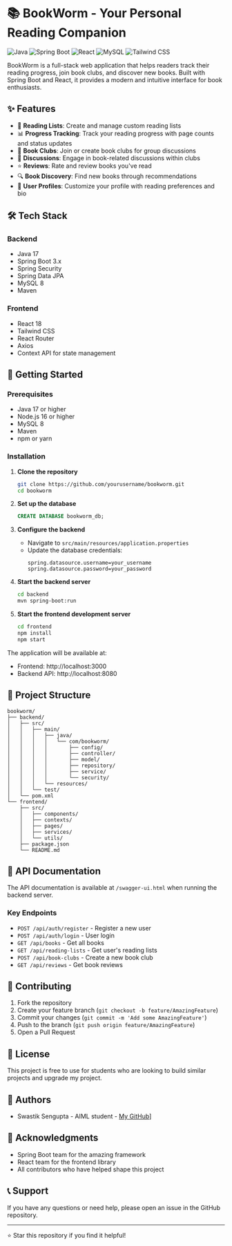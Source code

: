 # 📚 BookWorm - Your Personal Reading Companion

![Java](https://img.shields.io/badge/Java-ED8B00?style=for-the-badge&logo=java&logoColor=white)
![Spring Boot](https://img.shields.io/badge/Spring_Boot-6DB33F?style=for-the-badge&logo=spring-boot&logoColor=white)
![React](https://img.shields.io/badge/React-20232A?style=for-the-badge&logo=react&logoColor=61DAFB)
![MySQL](https://img.shields.io/badge/MySQL-00000F?style=for-the-badge&logo=mysql&logoColor=white)
![Tailwind CSS](https://img.shields.io/badge/Tailwind_CSS-38B2AC?style=for-the-badge&logo=tailwind-css&logoColor=white)

BookWorm is a full-stack web application that helps readers track their reading progress, join book clubs, and discover new books. Built with Spring Boot and React, it provides a modern and intuitive interface for book enthusiasts.

## ✨ Features

- 📖 **Reading Lists**: Create and manage custom reading lists
- 📊 **Progress Tracking**: Track your reading progress with page counts and status updates
- 👥 **Book Clubs**: Join or create book clubs for group discussions
- 💬 **Discussions**: Engage in book-related discussions within clubs
- ⭐ **Reviews**: Rate and review books you've read
- 🔍 **Book Discovery**: Find new books through recommendations
- 👤 **User Profiles**: Customize your profile with reading preferences and bio

## 🛠️ Tech Stack

### Backend
- Java 17
- Spring Boot 3.x
- Spring Security
- Spring Data JPA
- MySQL 8
- Maven

### Frontend
- React 18
- Tailwind CSS
- React Router
- Axios
- Context API for state management

## 🚀 Getting Started

### Prerequisites
- Java 17 or higher
- Node.js 16 or higher
- MySQL 8
- Maven
- npm or yarn

### Installation

1. **Clone the repository**
   ```bash
   git clone https://github.com/yourusername/bookworm.git
   cd bookworm
   ```

2. **Set up the database**
   ```sql
   CREATE DATABASE bookworm_db;
   ```

3. **Configure the backend**
   - Navigate to `src/main/resources/application.properties`
   - Update the database credentials:
     ```properties
     spring.datasource.username=your_username
     spring.datasource.password=your_password
     ```

4. **Start the backend server**
   ```bash
   cd backend
   mvn spring-boot:run
   ```

5. **Start the frontend development server**
   ```bash
   cd frontend
   npm install
   npm start
   ```

The application will be available at:
- Frontend: http://localhost:3000
- Backend API: http://localhost:8080

## 📁 Project Structure

```
bookworm/
├── backend/
│   ├── src/
│   │   ├── main/
│   │   │   ├── java/
│   │   │   │   └── com/bookworm/
│   │   │   │       ├── config/
│   │   │   │       ├── controller/
│   │   │   │       ├── model/
│   │   │   │       ├── repository/
│   │   │   │       ├── service/
│   │   │   │       └── security/
│   │   │   └── resources/
│   │   └── test/
│   └── pom.xml
└── frontend/
    ├── src/
    │   ├── components/
    │   ├── contexts/
    │   ├── pages/
    │   ├── services/
    │   └── utils/
    ├── package.json
    └── README.md
```

## 🔐 API Documentation

The API documentation is available at `/swagger-ui.html` when running the backend server.

### Key Endpoints

- `POST /api/auth/register` - Register a new user
- `POST /api/auth/login` - User login
- `GET /api/books` - Get all books
- `GET /api/reading-lists` - Get user's reading lists
- `POST /api/book-clubs` - Create a new book club
- `GET /api/reviews` - Get book reviews

## 🤝 Contributing

1. Fork the repository
2. Create your feature branch (`git checkout -b feature/AmazingFeature`)
3. Commit your changes (`git commit -m 'Add some AmazingFeature'`)
4. Push to the branch (`git push origin feature/AmazingFeature`)
5. Open a Pull Request

## 📝 License

This project is free to use for students who are looking to build similar projects and upgrade my project.

## 👥 Authors

- Swastik Sengupta - AIML student - [My GitHub](https://github.com/Swastik-51)]

## 🙏 Acknowledgments

- Spring Boot team for the amazing framework
- React team for the frontend library
- All contributors who have helped shape this project

## 📞 Support

If you have any questions or need help, please open an issue in the GitHub repository.

---

⭐ Star this repository if you find it helpful! 

